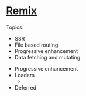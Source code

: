 # [Remix](https://remix.run)

Topics:

- SSR
- File based routing
- Progressive enhancement
- Data fetching and mutating

<!-- Outline -->

- Progressive enhancement
- Loaders
  - _<Link prefetch/>_
- Deferred
